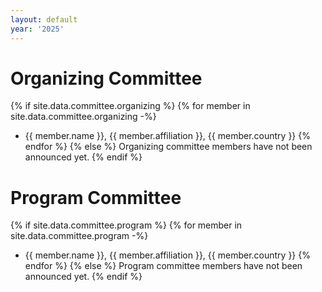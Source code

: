 ```yaml
---
layout: default
year: '2025'
---
```


# Organizing Committee

{% if site.data.committee.organizing %}
{% for member in site.data.committee.organizing -%}
* {{ member.name }}, {{ member.affiliation }}, {{ member.country }}
{% endfor %}
{% else %}
Organizing committee members have not been announced yet.
{% endif %}

# Program Committee 


{% if site.data.committee.program %}
{% for member in site.data.committee.program -%}
* {{ member.name }}, {{ member.affiliation }}, {{ member.country }}
{% endfor %}
{% else %}
Program committee members have not been announced yet.
{% endif %}